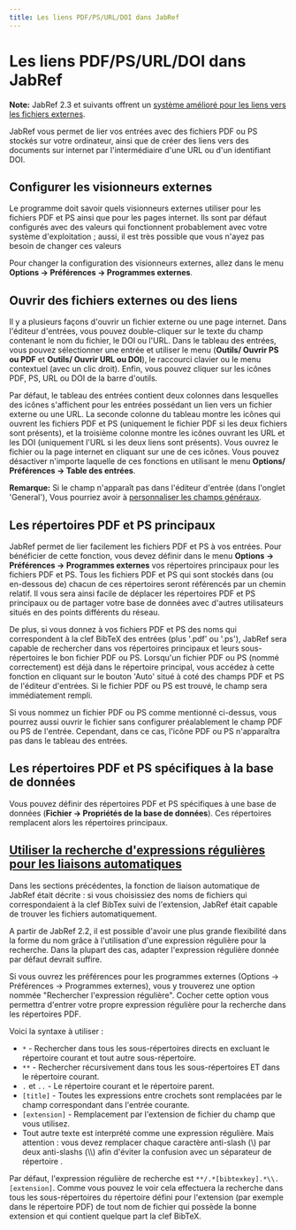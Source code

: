 ```yaml
---
title: Les liens PDF/PS/URL/DOI dans JabRef
---
```


# Les liens PDF/PS/URL/DOI dans JabRef

**Note:** JabRef 2.3 et suivants offrent un [système amélioré pour les liens vers les fichiers externes](FileLinks.html).

JabRef vous permet de lier vos entrées avec des fichiers PDF ou PS stockés sur votre ordinateur, ainsi que de créer des liens vers des documents sur internet par l'intermédiaire d'une URL ou d'un identifiant DOI.

## Configurer les visionneurs externes

Le programme doit savoir quels visionneurs externes utiliser pour les fichiers PDF et PS ainsi que pour les pages internet. Ils sont par défaut configurés avec des valeurs qui fonctionnent probablement avec votre système d'exploitation ; aussi, il est très possible que vous n'ayez pas besoin de changer ces valeurs

Pour changer la configuration des visionneurs externes, allez dans le menu **Options -&gt; Préférences -&gt; Programmes externes**.

## Ouvrir des fichiers externes ou des liens

Il y a plusieurs façons d'ouvrir un fichier externe ou une page internet. Dans l'éditeur d'entrées, vous pouvez double-cliquer sur le texte du champ contenant le nom du fichier, le DOI ou l'URL. Dans le tableau des entrées, vous pouvez sélectionner une entrée et utiliser le menu (**Outils/ Ouvrir PS ou PDF** et **Outils/ Ouvrir URL ou DOI**), le raccourci clavier ou le menu contextuel (avec un clic droit). Enfin, vous pouvez cliquer sur les icônes PDF, PS, URL ou DOI de la barre d'outils.

Par défaut, le tableau des entrées contient deux colonnes dans lesquelles des icônes s'affichent pour les entrées possédant un lien vers un fichier externe ou une URL. La seconde colonne du tableau montre les icônes qui ouvrent les fichiers PDF et PS (uniquement le fichier PDF si les deux fichiers sont présents), et la troisième colonne montre les icônes ouvrant les URL et les DOI (uniquement l'URL si les deux liens sont présents). Vous ouvrez le fichier ou la page internet en cliquant sur une de ces icônes. Vous pouvez désactiver n'importe laquelle de ces fonctions en utilisant le menu **Options/ Préférences -&gt; Table des entrées**.

**Remarque:** Si le champ n'apparaît pas dans l'éditeur d'entrée (dans l'onglet 'General'), Vous pourriez avoir à [personnaliser les champs généraux](GeneralFields.html).

## Les répertoires PDF et PS principaux

JabRef permet de lier facilement les fichiers PDF et PS à vos entrées. Pour bénéficier de cette fonction, vous devez définir dans le menu **Options -&gt; Préférences -&gt; Programmes externes** vos répertoires principaux pour les fichiers PDF et PS. Tous les fichiers PDF et PS qui sont stockés dans (ou en-dessous de) chacun de ces répertoires seront référencés par un chemin relatif. Il vous sera ainsi facile de déplacer les répertoires PDF et PS principaux ou de partager votre base de données avec d'autres utilisateurs situés en des points différents du réseau.

De plus, si vous donnez à vos fichiers PDF et PS des noms qui correspondent à la clef BibTeX des entrées (plus '.pdf' ou '.ps'), JabRef sera capable de rechercher dans vos répertoires principaux et leurs sous-répertoires le bon fichier PDF ou PS. Lorsqu'un fichier PDF ou PS (nommé correctement) est déjà dans le répertoire principal, vous accédez à cette fonction en cliquant sur le bouton 'Auto' situé à coté des champs PDF et PS de l'éditeur d'entrées. Si le fichier PDF ou PS est trouvé, le champ sera immédiatement rempli.

Si vous nommez un fichier PDF ou PS comme mentionné ci-dessus, vous pourrez aussi ouvrir le fichier sans configurer préalablement le champ PDF ou PS de l'entrée. Cependant, dans ce cas, l'icône PDF ou PS n'apparaîtra pas dans le tableau des entrées.

## Les répertoires PDF et PS spécifiques à la base de données

Vous pouvez définir des répertoires PDF et PS spécifiques à une base de données (**Fichier -&gt; Propriétés de la base de données**). Ces répertoires remplacent alors les répertoires principaux.

## <a href="" id="RegularExpressionSearch">Utiliser la recherche d'expressions régulières pour les liaisons automatiques</a>

Dans les sections précédentes, la fonction de liaison automatique de JabRef était décrite : si vous choisissiez des noms de fichiers qui correspondaient à la clef BibTex suivi de l'extension, JabRef était capable de trouver les fichiers automatiquement.

A partir de JabRef 2.2, il est possible d'avoir une plus grande flexibilité dans la forme du nom grâce à l'utilisation d'une expression régulière pour la recherche. Dans la plupart des cas, adapter l'expression régulière donnée par défaut devrait suffire.

Si vous ouvrez les préférences pour les programmes externes (Options -&gt; Préférences -&gt; Programmes externes), vous y trouverez une option nommée "Rechercher l'expression régulière". Cocher cette option vous permettra d'entrer votre propre expression régulière pour la recherche dans les répertoires PDF.

Voici la syntaxe à utiliser :

-   `*` - Rechercher dans tous les sous-répertoires directs en excluant le répertoire courant et tout autre sous-répertoire.
-   `**` - Rechercher récursivement dans tous les sous-répertoires ET dans le répertoire courant.
-   `.` et `..` - Le répertoire courant et le répertoire parent.
-   `[title]` - Toutes les expressions entre crochets sont remplacées par le champ correspondant dans l'entrée courante.
-   `[extension]` - Remplacement par l'extension de fichier du champ que vous utilisez.
-   Tout autre texte est interprété comme une expression régulière. Mais attention : vous devez remplacer chaque caractère anti-slash (\\) par deux anti-slashs (\\\\) afin d'éviter la confusion avec un séparateur de répertoire .

Par défaut, l'expression régulière de recherche est `**/.*[bibtexkey].*\\.[extension]`. Comme vous pouvez le voir cela effectuera la recherche dans tous les sous-répertoires du répertoire défini pour l'extension (par exemple dans le répertoire PDF) de tout nom de fichier qui possède la bonne extension et qui contient quelque part la clef BibTeX.
